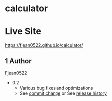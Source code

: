 # calculator


# Live Site
https://fjean0522.github.io/calculator/

## 1 Author
Fjean0522

* 0.2
    * Various bug fixes and optimizations
    * See [commit change]() or See [release history]()
